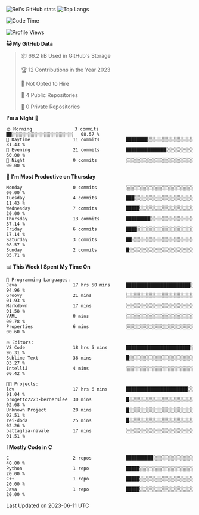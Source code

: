 ![Rei's GitHub stats](https://github-readme-stats.vercel.app/api?username=rei-doda&show_icons=true&theme=transparent)
![Top Langs](https://github-readme-stats.vercel.app/api/top-langs/?username=rei-doda&theme=transparent&layout=compact)

<!--START_SECTION:waka-->
![Code Time](http://img.shields.io/badge/Code%20Time-18%20hrs%2047%20mins-blue)

![Profile Views](http://img.shields.io/badge/Profile%20Views-99-blue)

**🐱 My GitHub Data** 

> 📦 66.2 kB Used in GitHub's Storage 
 > 
> 🏆 12 Contributions in the Year 2023
 > 
> 🚫 Not Opted to Hire
 > 
> 📜 4 Public Repositories 
 > 
> 🔑 0 Private Repositories 
 > 
**I'm a Night 🦉** 

```text
🌞 Morning                3 commits           ██░░░░░░░░░░░░░░░░░░░░░░░   08.57 % 
🌆 Daytime                11 commits          ████████░░░░░░░░░░░░░░░░░   31.43 % 
🌃 Evening                21 commits          ███████████████░░░░░░░░░░   60.00 % 
🌙 Night                  0 commits           ░░░░░░░░░░░░░░░░░░░░░░░░░   00.00 % 
```
📅 **I'm Most Productive on Thursday** 

```text
Monday                   0 commits           ░░░░░░░░░░░░░░░░░░░░░░░░░   00.00 % 
Tuesday                  4 commits           ███░░░░░░░░░░░░░░░░░░░░░░   11.43 % 
Wednesday                7 commits           █████░░░░░░░░░░░░░░░░░░░░   20.00 % 
Thursday                 13 commits          █████████░░░░░░░░░░░░░░░░   37.14 % 
Friday                   6 commits           ████░░░░░░░░░░░░░░░░░░░░░   17.14 % 
Saturday                 3 commits           ██░░░░░░░░░░░░░░░░░░░░░░░   08.57 % 
Sunday                   2 commits           █░░░░░░░░░░░░░░░░░░░░░░░░   05.71 % 
```


📊 **This Week I Spent My Time On** 

```text
💬 Programming Languages: 
Java                     17 hrs 50 mins      ████████████████████████░   94.96 % 
Groovy                   21 mins             ░░░░░░░░░░░░░░░░░░░░░░░░░   01.93 % 
Markdown                 17 mins             ░░░░░░░░░░░░░░░░░░░░░░░░░   01.58 % 
YAML                     8 mins              ░░░░░░░░░░░░░░░░░░░░░░░░░   00.78 % 
Properties               6 mins              ░░░░░░░░░░░░░░░░░░░░░░░░░   00.60 % 

🔥 Editors: 
VS Code                  18 hrs 5 mins       ████████████████████████░   96.31 % 
Sublime Text             36 mins             █░░░░░░░░░░░░░░░░░░░░░░░░   03.27 % 
IntelliJ                 4 mins              ░░░░░░░░░░░░░░░░░░░░░░░░░   00.42 % 

🐱‍💻 Projects: 
ldv                      17 hrs 6 mins       ███████████████████████░░   91.04 % 
progetto2223-bernerslee  30 mins             █░░░░░░░░░░░░░░░░░░░░░░░░   02.68 % 
Unknown Project          28 mins             █░░░░░░░░░░░░░░░░░░░░░░░░   02.51 % 
rei-doda                 25 mins             █░░░░░░░░░░░░░░░░░░░░░░░░   02.26 % 
battaglia-navale         17 mins             ░░░░░░░░░░░░░░░░░░░░░░░░░   01.51 % 
```

**I Mostly Code in C** 

```text
C                        2 repos             ██████████░░░░░░░░░░░░░░░   40.00 % 
Python                   1 repo              █████░░░░░░░░░░░░░░░░░░░░   20.00 % 
C++                      1 repo              █████░░░░░░░░░░░░░░░░░░░░   20.00 % 
Java                     1 repo              █████░░░░░░░░░░░░░░░░░░░░   20.00 % 
```




 Last Updated on 2023-06-11 UTC
<!--END_SECTION:waka-->